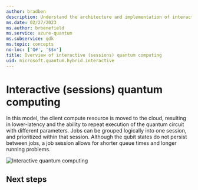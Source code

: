 ```yaml
---
author: bradben
description: Understand the architecture and implementation of interactive (sessions) quantum computing.
ms.date: 02/27/2023
ms.author: brbenefield
ms.service: azure-quantum
ms.subservice: qdk
ms.topic: concepts
no-loc: ['Q#', '$$v']
title: Overview of interactive (sessions) quantum computing
uid: microsoft.quantum.hybrid.interactive
---
```


# Interactive (sessions) quantum computing

In this model, the client compute resource is moved to the cloud, resulting in lower-latency and the ability to repeat execution of the quantum circuit with different parameters. Jobs can be grouped logically into one session, and prioritized within that session.  Although the qubit states do not persist between jobs, a job session allows for shorter queue times and longer running problems.

![Interactive quantum computing](~/media/hybrid/interactive.png)

<!-- 

## Examples

Session API

## Supported hardware

## Portal experience

-->

## Next steps



